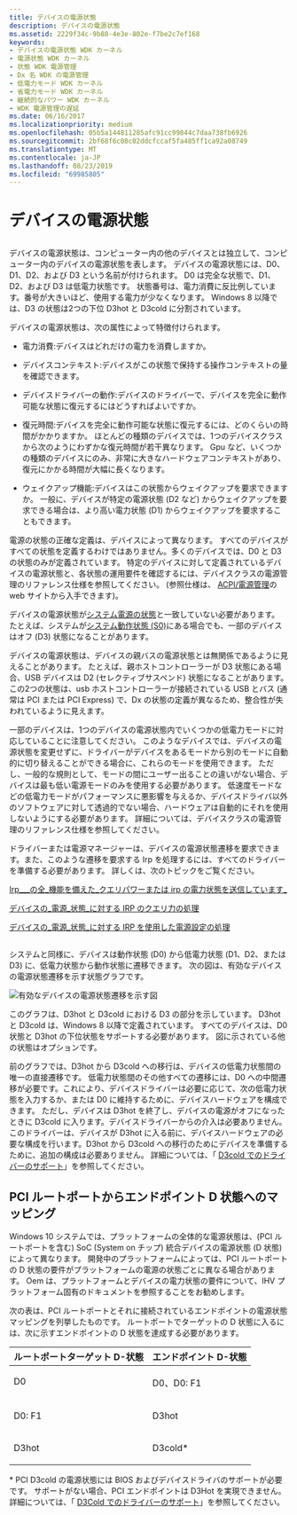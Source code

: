 ```yaml
---
title: デバイスの電源状態
description: デバイスの電源状態
ms.assetid: 2229f34c-9b88-4e3e-802e-f7be2c7ef168
keywords:
- デバイスの電源状態 WDK カーネル
- 電源状態 WDK カーネル
- 状態 WDK 電源管理
- Dx 名 WDK の電源管理
- 低電力モード WDK カーネル
- 省電力モード WDK カーネル
- 継続的なパワー WDK カーネル
- WDK 電源管理の遅延
ms.date: 06/16/2017
ms.localizationpriority: medium
ms.openlocfilehash: 05b5a144811285afc91cc99844c7daa738fb6926
ms.sourcegitcommit: 2bf68f6c08c02ddcfccaf5fa485ff1ca92a08749
ms.translationtype: MT
ms.contentlocale: ja-JP
ms.lasthandoff: 08/23/2019
ms.locfileid: "69985805"
---
```

# <a name="device-power-states"></a>デバイスの電源状態


## <a href="" id="ddk-device-power-states-kg"></a>


デバイスの電源状態は、コンピューター内の他のデバイスとは独立して、コンピューター内のデバイスの電源状態を表します。 デバイスの電源状態には、D0、D1、D2、および D3 という名前が付けられます。 D0 は完全な状態で、D1、D2、および D3 は低電力状態です。 状態番号は、電力消費に反比例しています。番号が大きいほど、使用する電力が少なくなります。 Windows 8 以降では、D3 の状態は2つの下位 D3hot と D3cold に分割されています。

デバイスの電源状態は、次の属性によって特徴付けられます。

-   電力消費:デバイスはどれだけの電力を消費しますか。

-   デバイスコンテキスト:デバイスがこの状態で保持する操作コンテキストの量を確認できます。

-   デバイスドライバーの動作:デバイスのドライバーで、デバイスを完全に動作可能な状態に復元するにはどうすればよいですか。

-   復元時間:デバイスを完全に動作可能な状態に復元するには、どのくらいの時間がかかりますか。 ほとんどの種類のデバイスでは、1つのデバイスクラスから次のようにわずかな復元時間が若干異なります。 Gpu など、いくつかの種類のデバイスにのみ、非常に大きなハードウェアコンテキストがあり、復元にかかる時間が大幅に長くなります。

-   ウェイクアップ機能:デバイスはこの状態からウェイクアップを要求できますか。 一般に、デバイスが特定の電源状態 (D2 など) からウェイクアップを要求できる場合は、より高い電力状態 (D1) からウェイクアップを要求することもできます。

電源の状態の正確な定義は、デバイスによって異なります。 すべてのデバイスがすべての状態を定義するわけではありません。多くのデバイスでは、D0 と D3 の状態のみが定義されています。 特定のデバイスに対して定義されているデバイスの電源状態と、各状態の運用要件を確認するには、デバイスクラスの電源管理のリファレンス仕様を参照してください。 (参照仕様は、 [ACPI/電源管理](https://go.microsoft.com/fwlink/p/?linkid=57185)の web サイトから入手できます)。

デバイスの電源状態が[システム電源の状態](system-power-states.md)と一致していない必要があります。 たとえば、システムが[システム動作状態 (S0)](system-working-state-s0.md)にある場合でも、一部のデバイスはオフ (D3) 状態になることがあります。

デバイスの電源状態は、デバイスの親バスの電源状態とは無関係であるように見えることがあります。 たとえば、親ホストコントローラーが D3 状態にある場合、USB デバイスは D2 (セレクティブサスペンド) 状態になることがあります。 この2つの状態は、usb ホストコントローラーが接続されている USB とバス (通常は PCI または PCI Express) で、Dx の状態の定義が異なるため、整合性が失われているように見えます。

一部のデバイスは、1つのデバイスの電源状態内でいくつかの低電力モードに対応していることに注意してください。 このようなデバイスでは、デバイスの電源状態を変更せずに、ドライバーがデバイスをあるモードから別のモードに自動的に切り替えることができる場合に、これらのモードを使用できます。 ただし、一般的な規則として、モードの間にユーザー出ることの違いがない場合、デバイスは最も低い電源モードのみを使用する必要があります。 低速度モードなどの低電力モードがパフォーマンスに悪影響を与えるか、デバイスドライバ以外のソフトウェアに対して透過的でない場合、ハードウェアは自動的にそれを使用しないようにする必要があります。 詳細については、デバイスクラスの電源管理のリファレンス仕様を参照してください。

ドライバーまたは電源マネージャーは、デバイスの電源状態遷移を要求できます。また、このような遷移を要求する Irp を処理するには、すべてのドライバーを準備する必要があります。 詳しくは、次のトピックをご覧ください。

[Irp\_\_\_の全\_機能を備えた\_クエリパワーまたは irp の電力状態を送信しています\_](sending-irp-mn-query-power-or-irp-mn-set-power-for-device-power-states.md)

[デバイスの\_電源\_状態\_に対する IRP のクエリ力の処理](handling-irp-mn-query-power-for-device-power-states.md)

[デバイスの\_電源\_状態\_に対する IRP を使用した電源設定の処理](handling-irp-mn-set-power-for-device-power-states.md)

## <a href="" id="power-state-diagram"></a>


システムと同様に、デバイスは動作状態 (D0) から低電力状態 (D1、D2、または D3) に、低電力状態から動作状態に遷移できます。 次の図は、有効なデバイスの電源状態遷移を示す状態グラフです。

![有効なデバイスの電源状態遷移を示す図](images/dxpostates.png)

このグラフは、D3hot と D3cold における D3 の部分を示しています。 D3hot と D3cold は、Windows 8 以降で定義されています。 すべてのデバイスは、D0 状態と D3hot の下位状態をサポートする必要があります。 図に示されている他の状態はオプションです。

前のグラフでは、D3hot から D3cold への移行は、デバイスの低電力状態間の唯一の直接遷移です。 低電力状態間のその他すべての遷移には、D0 への中間遷移が必要です。これにより、デバイスドライバーは必要に応じて、次の低電力状態を入力するか、または D0 に維持するために、デバイスハードウェアを構成できます。 ただし、デバイスは D3hot を終了し、デバイスの電源がオフになったときに D3cold に入ります。デバイスドライバーからの介入は必要ありません。 このドライバーは、デバイスが D3hot に入る前に、デバイスハードウェアの必要な構成を行います。D3hot から D3cold への移行のためにデバイスを準備するために、追加の構成は必要ありません。 詳細については、「 [D3cold でのドライバーのサポート](supporting-d3cold-in-a-driver.md)」を参照してください。


## <a name="pci-root-port-to-endpoint-d-state-mapping"></a>PCI ルートポートからエンドポイント D 状態へのマッピング 
 
Windows 10 システムでは、プラットフォームの全体的な電源状態は、(PCI ルートポートを含む) SoC (System on チップ) 統合デバイスの電源状態 (D 状態) によって異なります。 開発中のプラットフォームによっては、PCI ルートポートの D 状態の要件がプラットフォームの電源の状態ごとに異なる場合があります。 Oem は、プラットフォームとデバイスの電力状態の要件について、IHV プラットフォーム固有のドキュメントを参照することをお勧めします。  
 
次の表は、PCI ルートポートとそれに接続されているエンドポイントの電源状態マッピングを列挙したものです。 ルートポートでターゲットの D 状態に入るには、次に示すエンドポイントの D 状態を達成する必要があります。 
 
<table>
<thead>
<tr class="header">
<th>ルートポートターゲット D-状態</th>
<th>エンドポイント D-状態 </th>
</tr>
</thead>
<tbody valign="top">
<tr class="odd">
<td><p>D0</p></td>
<td><p>D0、D0: F1</p></td>
</tr>
<tr class="even">
<td><p>D0: F1</p></td>
<td><p>D3hot</p></td>
</tr>
<tr class="odd">
<td><p>D3hot</p></td>
<td><p>D3cold*</p></td>
</tr>
</tbody>
</table>

\* PCI D3cold の電源状態には BIOS およびデバイスドライバのサポートが必要です。 サポートがない場合、PCI エンドポイントは D3Hot を実現できません。 詳細については、「 [D3Cold でのドライバーのサポート](https://docs.microsoft.com/windows-hardware/drivers/kernel/supporting-d3cold-in-a-driver)」を参照してください。
